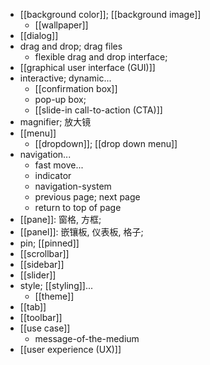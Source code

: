 - [[background color]]; [[background image]]
    - [[wallpaper]]
- [[dialog]]
- drag and drop; drag files
    - flexible drag and drop interface;
- [[graphical user interface (GUI)]]
- interactive; dynamic...
    - [[confirmation box]]
    - pop-up box;
    - [[slide-in call-to-action (CTA)]]
- magnifier; 放大镜
- [[menu]]
    - [[dropdown]]; [[drop down menu]]
- navigation...
    - fast move...
    - indicator
    - navigation-system
    - previous page; next page
    - return to top of page
- [[pane]]: 窗格, 方框; 
- [[panel]]: 嵌镶板, 仪表板, 格子; 
- pin; [[pinned]]
- [[scrollbar]]
- [[sidebar]]
- [[slider]]
- style; [[styling]]...
    - [[theme]]
- [[tab]]
- [[toolbar]]
- [[use case]]
    - message-of-the-medium
- [[user experience (UX)]]
